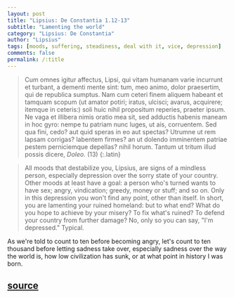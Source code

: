 ```yaml
---
layout: post
title: "Lipsius: De Constantia 1.12-13"
subtitle: "Lamenting the world"
category: "Lipsius: De Constantia"
author: "Lipsius"
tags: [moods, suffering, steadiness, deal with it, vice, depression]
comments: false
permalink: /:title
---
```


> Cum omnes igitur affectus, Lipsi, qui vitam humanam varie incurrunt et turbant, a dementi mente sint: tum, meo animo, dolor praesertim, qui de republica sumptus. Nam cum ceteri finem aliquem habeant et tamquam scopum (ut amator potiri; iratus, ulcisci; avarus, acquirere; itemque in ceteris:) soli huic nihil propositum reperies, praeter ipsum. Ne vaga et illibera nimis oratio mea sit, sed adductis habenis maneam in hoc gyro: nempe tu patriam nunc luges, ut ais, corruentem. Sed qua fini, cedo? aut quid speras in eo aut spectas? Utrumne ut rem lapsam corrigas? labentem firmes? an ut dolendo imminentem patriae pestem perniciemque depellas? nihil horum. Tantum ut tritum illud possis dicere, *Doleo.* (13)
{:.latin}

> All moods that destabilize you, Lipsius, are signs of a mindless person, especially depression over the sorry state of your country. Other moods at least have a goal: a person who's turned wants to have sex; angry, vindication; greedy, money or stuff; and so on. Only in this depression you won't find any point, other than itself. In short, you are lamenting your ruined homeland: but to what end? What do you hope to achieve by your misery? To fix what's ruined? To defend your country from further damage? No, only so you can say, "I'm depressed." Typical.

As we're told to count to ten before becoming angry, let's count to ten thousand before letting sadness take over, especially sadness over the way the world is, how low civilization has sunk, or at what point in history I was born.

<h2 class="post-source"><a href="https://books.google.com/books?id=ZmpSAAAAcAAJ&pg=PA21"><i class="fas fa-book" aria-hidden="true"></i> source</a></h2>